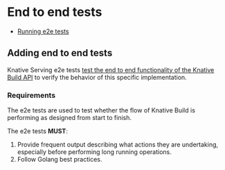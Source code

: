 # End to end tests

* [Running e2e tests](../README.md#running-e2e-tests)

## Adding end to end tests

Knative Serving e2e tests [test the end to end functionality of the Knative Build API](#requirements) to verify the behavior of this specific implementation.

### Requirements

The e2e tests are used to test whether the flow of Knative Build is performing as designed from start to finish.

The e2e tests **MUST**:

1. Provide frequent output describing what actions they are undertaking, especially before performing long running operations.
2. Follow Golang best practices.
